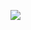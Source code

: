 <p>
<img src="https://capsule-render.vercel.app/api?type=wave&color=auto&height=300&section=header&text=capsul%20render&fontSize=90" />
</p>
